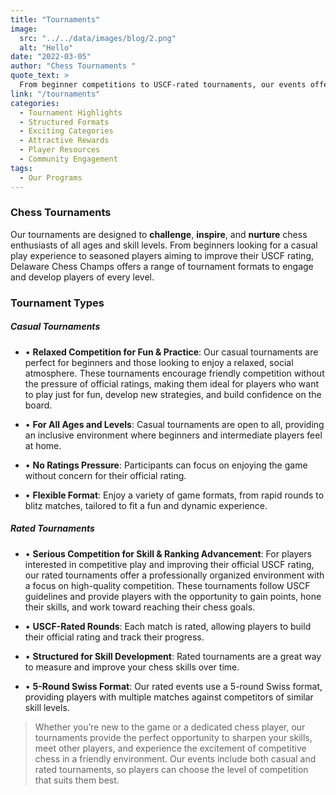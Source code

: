 ```yaml
---
title: "Tournaments"
image: 
  src: "../../data/images/blog/2.png"
  alt: "Hello"
date: "2022-03-05"
author: "Chess Tournaments "
quote_text: >
  From beginner competitions to USCF-rated tournaments, our events offer players of all ages an exciting and enriching chess experience.
link: "/tournaments"
categories:
  - Tournament Highlights
  - Structured Formats
  - Exciting Categories
  - Attractive Rewards
  - Player Resources
  - Community Engagement
tags:
  - Our Programs
---
```


### Chess Tournaments

Our tournaments are designed to **challenge**, **inspire**, and **nurture** chess enthusiasts of all ages and skill levels. From beginners looking for a casual play experience to seasoned players aiming to improve their USCF rating, Delaware Chess Champs offers a range of tournament formats to engage and develop players of every level.


### Tournament Types

##### Casual Tournaments 

- •   **Relaxed Competition for Fun & Practice**: Our casual tournaments are perfect for beginners and those looking to enjoy a relaxed, social atmosphere. These tournaments encourage friendly competition without the pressure of official ratings, making them ideal for players who want to play just for fun, develop new strategies, and build confidence on the board.

- • **For All Ages and Levels**: Casual tournaments are open to all, providing an inclusive environment where beginners and intermediate players feel at home.

- • **No Ratings Pressure**: Participants can focus on enjoying the game without concern for their official rating.

- • **Flexible Format**: Enjoy a variety of game formats, from rapid rounds to blitz matches, tailored to fit a fun and dynamic experience.



##### Rated Tournaments

- • **Serious Competition for Skill & Ranking Advancement**: For players interested in competitive play and improving their official USCF rating, our rated tournaments offer a professionally organized environment with a focus on high-quality competition. These tournaments follow USCF guidelines and provide players with the opportunity to gain points, hone their skills, and work toward reaching their chess goals.

- • **USCF-Rated Rounds**: Each match is rated, allowing players to build their official rating and track their progress.

- • **Structured for Skill Development**: Rated tournaments are a great way to measure and improve your chess skills over time.

- • **5-Round Swiss Format**: Our rated events use a 5-round Swiss format, providing players with multiple matches against competitors of similar skill levels.


> Whether you’re new to the game or a dedicated chess player, our tournaments provide the perfect opportunity to sharpen your skills, meet other players, and experience the excitement of competitive chess in a friendly environment. Our events include both casual and rated tournaments, so players can choose the level of competition that suits them best.
